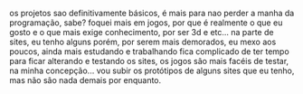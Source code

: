 os projetos sao definitivamente básicos, é mais para nao perder a manha da programação, sabe?
foquei mais em jogos, por que é realmente o que eu gosto e o que mais exige conhecimento, por ser 3d e etc... na parte de sites, eu tenho alguns porém, por serem mais demorados, eu mexo aos poucos, ainda mais estudando e trabalhando fica 
complicado de ter tempo para ficar alterando e testando os sites, os jogos são mais facéis de testar, na minha concepção...
vou subir os protótipos de alguns sites que eu tenho, mas não são nada demais por enquanto.
